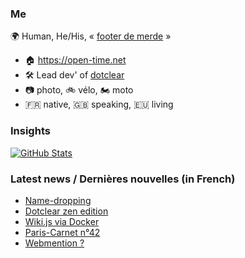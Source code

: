 ### Me

🌍 Human, He/His, « [footer de merde](https://open-time.net/post/2013/07/17/La-veritable-histoire-du-Footer-de-merde-) » 
* 🏠 https://open-time.net 
* 🛠️ Lead dev' of [dotclear](https://git.dotclear.org/dev/dotclear)
* 📷 photo, 🚲 vélo, 🏍️ moto 
* 🇫🇷 native, 🇬🇧 speaking, 🇪🇺 living

### Insights

[![GitHub Stats](https://github-readme-stats-sigma-five.vercel.app/api?username=franck-paul)](https://github.com/franck-paul)

### Latest news / Dernières nouvelles (in French)

<!-- BLOG-POST-LIST:START -->
- [Name-dropping](https://open-time.net/post/2024/05/02/Name-dropping)
- [Dotclear zen edition](https://open-time.net/post/2024/05/01/Dotclear-zen-edition)
- [Wiki.js via Docker](https://open-time.net/post/2024/04/30/Wikijs-via-Docker)
- [Paris-Carnet n°42](https://open-time.net/post/2024/04/29/Paris-Carnet-n42)
- [Webmention ?](https://open-time.net/post/2024/04/28/Webmention)
<!-- BLOG-POST-LIST:END -->

